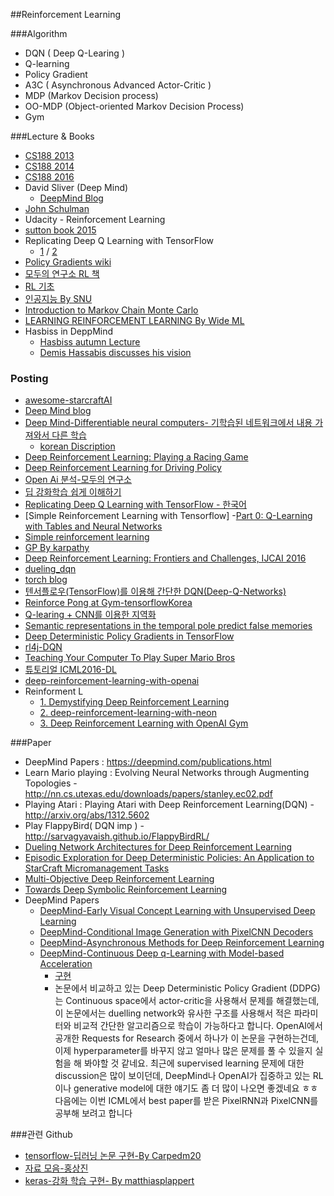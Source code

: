 ##Reinforcement Learning

###Algorithm
- DQN ( Deep Q-Learing )
- Q-learning
- Policy Gradient
- A3C ( Asynchronous Advanced Actor-Critic )
- MDP (Markov Decision process)
- OO-MDP (Object-oriented Markov Decision Process)
- Gym

###Lecture & Books
- [CS188 2013](https://www.youtube.com/user/CS188Spring2013)
- [CS188 2014](https://www.youtube.com/watch?v=IXuHxkpO5E8)
- [CS188 2016](https://www.youtube.com/watch?v=3aCn2-Slaoc&list=PLIeooNSdhQE5kRrB71yu5yP9BRCJCSbMt)
- David Sliver (Deep Mind)
  - [DeepMind Blog](https://deepmind.com/blog/deep-reinforcement-learning/)
- [John Schulman](https://www.youtube.com/watch?v=aUrX-rP_ss4&index=1&list=PLUdqnrHmtdXQuivfwPyEKi3y5eQJqo1c4)
- Udacity - Reinforcement Learning
- [sutton book 2015 ](https://www.dropbox.com/s/b3psxv2r0ccmf80/book2015oct.pdf?dl=0)
- Replicating Deep Q Learning with TensorFlow 
  - [1](https://www.youtube.com/watch?v=suNNrEHDR-I) / [2](https://www.youtube.com/watch?v=Zu-oNPPVvfI)
- [Policy Gradients wiki](http://www.scholarpedia.org/article/Policy_gradient_methods)
- [모두의 연구소 RL 책](https://dnddnjs.gitbooks.io/rl/content/)
- [RL 기초 ](https://norman3.github.io/rl/)
- [인공지능 By SNU](https://www.youtube.com/playlist?list=PLzWH6Ydh35ggVGbBh48TNs635gv2nxkFI)
- [Introduction to Markov Chain Monte Carlo](http://www.mcmchandbook.net/HandbookChapter1.pdf)
- [LEARNING REINFORCEMENT LEARNING By Wide ML](http://www.wildml.com/2016/10/learning-reinforcement-learning/#comments)
- Hasbiss in DeppMind
  - [Hasbiss autumn Lecture](https://www.youtube.com/watch?v=Psk5DLpqp3o)
  - [Demis Hassabis discusses his vision ](https://www.youtube.com/watch?v=iHrn2zLFh8Y&index=41&list=WL)

### Posting
- [awesome-starcraftAI](https://github.com/SKTBrain/awesome-starcraftAI)
- [Deep Mind blog](https://deepmind.com/blog)
- [Deep Mind-Differentiable neural computers- 기학습된 네트워크에서 내용 가져와서 다른 학습](https://deepmind.com/blog/differentiable-neural-computers/)
  - [korean Discription](https://tensorflowkorea.wordpress.com/2016/10/13/deepminds-new-paper-memory-augmented-neural-network/)
- [Deep Reinforcement Learning: Playing a Racing Game](https://lopespm.github.io/machine_learning/2016/10/06/deep-reinforcement-learning-racing-game.html)
- [Deep Reinforcement Learning for Driving Policy](https://www.youtube.com/watch?v=QK0LxA8FWq4&feature=share)
- [Open Ai 분석-모두의 연구소](http://www.modulabs.co.kr/RL_library/2621)
- [딥 강화학습 쉽게 이해하기](http://ddanggle.github.io/ml/ai/cs/2016/09/24/demystifyingDL.html)
- [Replicating Deep Q Learning with TensorFlow - 한국어](https://www.youtube.com/watch?v=suNNrEHDR-I)
- [Simple Reinforcement Learning with Tensorflow]
    -[Part 0: Q-Learning with Tables and Neural Networks](https://medium.com/emergent-future/simple-reinforcement-learning-with-tensorflow-part-0-q-learning-with-tables-and-neural-networks-d195264329d0#.6bd9pfsdv) 
- [Simple reinforcement learning ](http://kvfrans.com/simple-algoritms-for-solving-cartpole/)
- [GP By karpathy](http://karpathy.github.io/2016/05/31/rl/)
- [Deep Reinforcement Learning: Frontiers and Challenges, IJCAI 2016](https://sites.google.com/site/deeprlijcai16/programme)
- [dueling_dqn](http://torch.ch/blog/2016/04/30/dueling_dqn.html)
- [torch blog](http://torch.ch/blog/index.html)
- [텐서플로우(TensorFlow)를 이용해 간단한 DQN(Deep-Q-Networks) ](http://solarisailab.com/archives/486)
- [Reinforce Pong at Gym-tensorflowKorea](https://tensorflowkorea.wordpress.com/2016/07/13/reinforce-pong-at-gym/)
- [Q-learing + CNN를 이용한 지역화](http://www.slideshare.net/ssuser06e0c5/q-learning-cnn-object-localization)
- [Semantic representations in the temporal pole predict false memories](http://www.pnas.org/content/early/2016/08/16/1610686113.long)
- [Deep Deterministic Policy Gradients in TensorFlow](http://pemami4911.github.io/blog_posts/2016/08/21/ddpg-rl.html)
- [rl4j-DQN](https://rubenfiszel.github.io/posts/rl4j/2016-09-08-DQN-Learning-to-play-from-pixels-step-by-step.html)
- [Teaching Your Computer To Play Super Mario Bros](http://www.ehrenbrav.com/2016/08/teaching-your-computer-to-play-super-mario-bros-a-fork-of-the-google-deepmind-atari-machine-learning-project/?ref=mybridge.co)
- [튜토리얼 ICML2016-DL](http://techtalks.tv/talks/deep-reinforcement-learning/62360/)
- [deep-reinforcement-learning-with-openai](http://www.rubedo.com.br/2016/08/deep-reinforcement-learning-with-openai.html)
- Reinforment L 
  - [1. Demystifying Deep Reinforcement Learning](https://www.nervanasys.com/demystifying-deep-reinforcement-learning/)
  - [2. deep-reinforcement-learning-with-neon](https://www.nervanasys.com/deep-reinforcement-learning-with-neon/)
  - [3. Deep Reinforcement Learning with OpenAI Gym](https://www.nervanasys.com/openai/)


###Paper
- DeepMind Papers : https://deepmind.com/publications.html
- Learn Mario playing : Evolving Neural Networks through Augmenting Topologies - http://nn.cs.utexas.edu/downloads/papers/stanley.ec02.pdf
- Playing Atari : Playing Atari with Deep Reinforcement Learning(DQN) - http://arxiv.org/abs/1312.5602
- Play FlappyBird( DQN imp ) - http://sarvagyavaish.github.io/FlappyBirdRL/
- [Dueling Network Architectures for Deep Reinforcement Learning](http://arxiv.org/pdf/1511.06581v3.pdf)
- [Episodic Exploration for Deep Deterministic Policies: An Application to StarCraft Micromanagement Tasks](http://arxiv.org/abs/1609.02993)
- [Multi-Objective Deep Reinforcement Learning](https://arxiv.org/abs/1610.02707)
- [Towards Deep Symbolic Reinforcement Learning](https://arxiv.org/pdf/1609.05518.pdf)
- DeepMind Papers
  - [DeepMind-Early Visual Concept Learning with Unsupervised Deep Learning](https://arxiv.org/pdf/1606.05579.pdf)
  - [DeepMind-Conditional Image Generation with PixelCNN Decoders](https://arxiv.org/pdf/1606.05579.pdf)
  - [DeepMind-Asynchronous Methods for Deep Reinforcement Learning](http://arxiv.org/pdf/1602.01783.pdf)
  - [DeepMind-Continuous Deep q-Learning with Model-based Acceleration](http://arxiv.org/pdf/1603.00748v1.pdf)
    - [구현](https://github.com/carpedm20/NAF-tensorflow)
    - 논문에서 비교하고 있는 Deep Deterministic Policy Gradient (DDPG)는 Continuous space에서 actor-critic을 사용해서 문제를 해결했는데, 이 논문에서는 duelling network와 유사한 구조를 사용해서 적은 파라미터와 비교적 간단한 알고리즘으로 학습이 가능하다고 합니다. OpenAI에서 공개한 Requests for Research 중에서 하나가 이 논문을 구현하는건데, 이제 hyperparameter를 바꾸지 않고 얼마나 많은 문제를 풀 수 있을지 실험을 해 봐야할 것 같네요.
    최근에 supervised learning 문제에 대한 discussion은 많이 보이던데, DeepMind나 OpenAI가 집중하고 있는 RL이나 generative model에 대한 얘기도 좀 더 많이 나오면 좋겠네요 ㅎㅎ 다음에는 이번 ICML에서 best paper를 받은 PixelRNN과 PixelCNN를 공부해 보려고 합니다

###관련 Github
- [tensorflow-딥러닝 논문 구현-By Carpedm20](https://github.com/carpedm20/deep-rl-tensorflow)
- [자료 모음-홍상진](https://github.com/sangjinhong/deep_learning)
- [keras-강화 학습 구현- By matthiasplappert](https://github.com/matthiasplappert/keras-rl)
